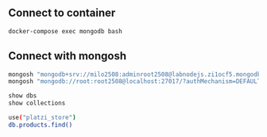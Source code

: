 ## Connect to container

```sh
docker-compose exec mongodb bash
```

## Connect with mongosh

```sh
mongosh "mongodb+srv://milo2508:adminroot2508@labnodejs.zi1ocf5.mongodb.net/test"
mongosh "mongodb://root:root2508@localhost:27017/?authMechanism=DEFAULT&tls=false"
```

```sh
show dbs
show collections
```

```sh
use("platzi_store")
db.products.find()
```
